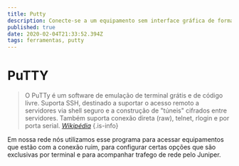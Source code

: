 ```yaml
---
title: Putty
description: Conecte-se a um equipamento sem interface gráfica de forma rápida!
published: true
date: 2020-02-04T21:33:52.394Z
tags: ferramentas, putty
---
```


# PuTTY


> O PuTTy é um software de emulação de terminal grátis e de código livre. Suporta SSH, destinado a suportar o acesso remoto a servidores via shell seguro e a construção de "túneis" cifrados entre servidores. Também suporta conexão direta (raw), telnet, rlogin e por porta serial.
> *[Wikipédia](https://pt.wikipedia.org/wiki/PuTTY)*
{.is-info}


Em nossa rede nós utilizamos esse programa para acessar equipamentos que estão com a conexão ruim, para configurar certas opções que são exclusivas por terminal e para acompanhar trafego de rede pelo Juniper. 
